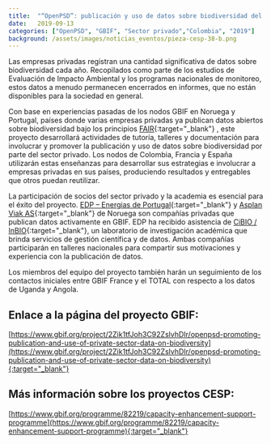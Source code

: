 ```yaml
---
title:  "“OpenPSD”: publicación y uso de datos sobre biodiversidad del sector privado"
date:   2019-09-13
categories: ["OpenPSD", "GBIF", "Sector privado","Colombia", "2019"]
background: /assets/images/noticias_eventos/pieza-cesp-38-b.png
---
```


Las empresas privadas registran una cantidad significativa de datos sobre biodiversidad cada año. Recopilados como parte de los estudios de Evaluación de Impacto Ambiental y los programas nacionales de monitoreo, estos datos a menudo permanecen encerrados en informes, que no están disponibles para la sociedad en general.

Con base en experiencias pasadas de los nodos GBIF en Noruega y Portugal, países donde varias empresas privadas ya publican datos abiertos sobre biodiversidad bajo los principios [FAIR](https://www.go-fair.org/fair-principles/){:target="_blank"} , este proyecto desarrollará actividades de tutoría, talleres y documentación para involucrar y promover la publicación y uso de datos sobre biodiversidad por parte del sector privado. Los nodos de Colombia, Francia y España utilizarán estas enseñanzas para desarrollar sus estrategias e involucrar a empresas privadas en sus países, produciendo resultados y entregables que otros puedan reutilizar.

La participación de socios del sector privado y la academia es esencial para el éxito del proyecto. [EDP – Energias de Portugal](https://www.gbif.org/publisher/e5150835-f502-424c-b470-24dd496b1b18){:target="_blank"} y [Asplan Viak AS](https://www.gbif.org/publisher/612c9b58-e739-4af4-a038-4b3901fa5649){:target="_blank"} de Noruega son compañías privadas que publican datos activamente en GBIF. EDP ha recibido asistencia de [CiBIO / InBIO](https://www.gbif.org/publisher/37560003-ae75-43c3-95aa-48c98797aa2a){:target="_blank"}, un laboratorio de investigación académica que brinda servicios de gestión científica y de datos. Ambas compañías participarán en talleres nacionales para compartir sus motivaciones y experiencia con la publicación de datos.

Los miembros del equipo del proyecto también harán un seguimiento de los contactos iniciales entre GBIF France y el TOTAL con respecto a los datos de Uganda y Angola.

## Enlace a la página del proyecto GBIF:
[https://www.gbif.org/project/2Zik1tfJoh3C92ZslvhDIr/openpsd-promoting-publication-and-use-of-private-sector-data-on-biodiversity](https://www.gbif.org/project/2Zik1tfJoh3C92ZslvhDIr/openpsd-promoting-publication-and-use-of-private-sector-data-on-biodiversity){:target="_blank"}

## Más información sobre los proyectos CESP:
[https://www.gbif.org/programme/82219/capacity-enhancement-support-programme](https://www.gbif.org/programme/82219/capacity-enhancement-support-programme){:target="_blank"}
